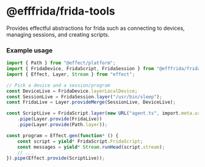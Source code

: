 # @efffrida/frida-tools

Provides effectful abstractions for frida such as connecting to devices, managing sessions, and creating scripts.

### Example usage

```typescript
import { Path } from "@effect/platform";
import { FridaDevice, FridaScript, FridaSession } from "@efffrida/frida-tools";
import { Effect, Layer, Stream } from "effect";

// Pick a device and a session/program
const DeviceLive = FridaDevice.layerLocalDevice;
const SessionLive = FridaSession.layer("/usr/bin/sleep");
const FridaLive = Layer.provideMerge(SessionLive, DeviceLive);

const ScriptLive = FridaScript.layer(new URL("agent.ts", import.meta.url))
    .pipe(Layer.provide(FridaLive))
    .pipe(Layer.provide(Path.layer));

const program = Effect.gen(function* () {
    const script = yield* FridaScript.FridaScript;
    const messages = yield* Stream.runHead(script.stream);
    // ...
}).pipe(Effect.provide(ScriptLive));
```
